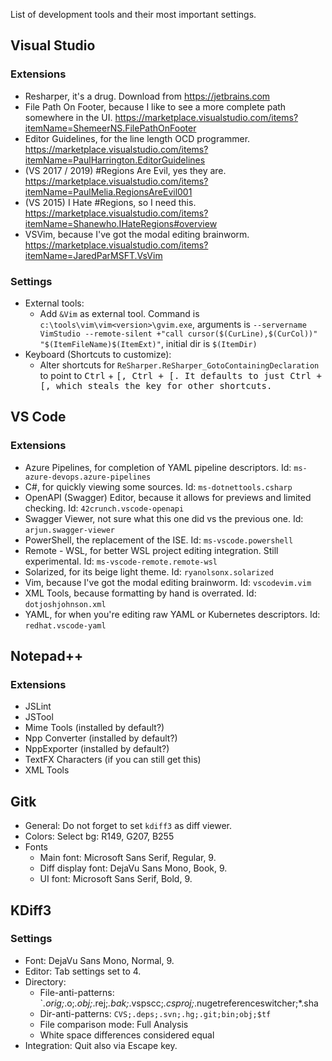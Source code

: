 List of development tools and their most important settings.

## Visual Studio
### Extensions
- Resharper, it's a drug. Download from https://jetbrains.com
- File Path On Footer, because I like to see a more complete path somewhere in the UI. https://marketplace.visualstudio.com/items?itemName=ShemeerNS.FilePathOnFooter
- Editor Guidelines, for the line length OCD programmer. https://marketplace.visualstudio.com/items?itemName=PaulHarrington.EditorGuidelines
- (VS 2017 / 2019) #Regions Are Evil, yes they are. https://marketplace.visualstudio.com/items?itemName=PaulMelia.RegionsAreEvil001
- (VS 2015) I Hate #Regions, so I need this. https://marketplace.visualstudio.com/items?itemName=Shanewho.IHateRegions#overview
- VSVim, because I've got the modal editing brainworm. https://marketplace.visualstudio.com/items?itemName=JaredParMSFT.VsVim
### Settings
- External tools:
    - Add `&Vim` as external tool. Command is `c:\tools\vim\vim<version>\gvim.exe`, arguments is `--servername VimStudio --remote-silent +"call cursor($(CurLine),$(CurCol))" "$(ItemFileName)$(ItemExt)"`, initial dir is `$(ItemDir)`
- Keyboard (Shortcuts to customize):
    - Alter shortcuts for `ReSharper.ReSharper_GotoContainingDeclaration` to point to <kbd>Ctrl</kbd> + <kbd>[<kbd>, <kbd>Ctrl</kbd> + <kbd>[<kbd>.
      It defaults to just <kbd>Ctrl</kbd> + <kbd>[<kbd>, which steals the key for other shortcuts.

## VS Code
### Extensions
- Azure Pipelines, for completion of YAML pipeline descriptors. Id: `ms-azure-devops.azure-pipelines`
- C#, for quickly viewing some sources. Id: `ms-dotnettools.csharp`
- OpenAPI (Swagger) Editor, because it allows for previews and limited checking. Id: `42crunch.vscode-openapi`
- Swagger Viewer, not sure what this one did vs the previous one. Id: `arjun.swagger-viewer`
- PowerShell, the replacement of the ISE. Id: `ms-vscode.powershell`
- Remote - WSL, for better WSL project editing integration. Still experimental. Id: `ms-vscode-remote.remote-wsl`
- Solarized, for its beige light theme. Id: `ryanolsonx.solarized`
- Vim, because I've got the modal editing brainworm. Id: `vscodevim.vim`
- XML Tools, because formatting by hand is overrated. Id: `dotjoshjohnson.xml`
- YAML, for when you're editing raw YAML or Kubernetes descriptors. Id: `redhat.vscode-yaml`

## Notepad++
### Extensions
- JSLint
- JSTool
- Mime Tools (installed by default?)
- Npp Converter (installed by default?)
- NppExporter (installed by default?)
- TextFX Characters (if you can still get this)
- XML Tools


## Gitk
- General: Do not forget to set `kdiff3` as diff viewer.
- Colors: Select bg: R149, G207, B255
- Fonts
    - Main font: Microsoft Sans Serif, Regular, 9.
    - Diff display font: DejaVu Sans Mono, Book, 9.
    - UI font: Microsoft Sans Serif, Bold, 9.

## KDiff3
### Settings
- Font: DejaVu Sans Mono, Normal, 9.
- Editor: Tab settings set to 4.
- Directory:
    - File-anti-patterns: `*.orig;*.o;*.obj;*.rej;*.bak;*.vspscc;*.csproj;*.nugetreferenceswitcher;*.sha
    - Dir-anti-patterns: `CVS;.deps;.svn;.hg;.git;bin;obj;$tf`
    - File comparison mode: Full Analysis
    - White space differences considered equal
- Integration: Quit also via Escape key.

